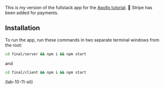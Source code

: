 This is my version of the fullstack app for the [Apollo tutorial](http://apollographql.com/docs/tutorial/introduction.html). 🚀
Stripe has been added for payments.

## Installation

To run the app, run these commands in two separate terminal windows from the root:

```bash
cd final/server && npm i && npm start
```

and

```bash
cd final/client && npm i && npm start
```

(lab-10-11-sit)

